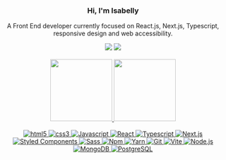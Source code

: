 <div align="center">

  ### Hi, I'm Isabelly
  <p>A Front End developer currently focused on React.js, Next.js, Typescript, responsive design and web accessibility.</p>
  
</div>
<div align="center">
  <a href = "mailto:isabellymr7@gmail.com"><img src="https://img.shields.io/badge/-Gmail-D14836?style=for-the-badge&logo=gmail&logoColor=white"></a>
  <a href="https://www.linkedin.com/in/isabelly-monteiro-963317176/"><img src="https://img.shields.io/badge/-LinkedIn-%230077B5?style=for-the-badge&logo=linkedin&logoColor=white"></a>
</div>
<br/>
<div align="center">
  <a href="https://github.com/isabellymonteiro">
  <img height="140em" src="https://github-readme-stats.vercel.app/api?username=isabellymonteiro&show_icons=true&theme=github_dark&include_all_commits=true&count_private=true"/>
  <img height="140em" src="https://github-readme-stats.vercel.app/api/top-langs/?username=isabellymonteiro&layout=compact&langs_count=7&theme=github_dark"/>
</div>
<br/>
<div style="display: inline_block" align="center">
  <img alt="html5" src="https://img.shields.io/badge/-HTML5-000000?style=flat-square&logo=html5" />
  <img alt="css3" src="https://img.shields.io/badge/CSS3-000000?style=flat-square&logo=css3&logoColor=254bdd" />
  <img alt="Javascript" src="https://img.shields.io/badge/Javascript-000000?style=flat-square&logo=javascript" />
  <img alt="React" src="https://img.shields.io/badge/-React-000000?style=flat-square&logo=react" />
  <img alt="Typescript" src="https://img.shields.io/badge/Typescript-000000?style=flat-square&logo=typescript" />
  <img alt="Next.js" src="https://img.shields.io/badge/-Next.js-000000?style=flat-square&logo=next.js" />
  <img alt="Styled Components" src="https://img.shields.io/badge/-Styled_Components-000000?style=flat-square&logo=styled-components" />
  <img alt="Sass" src="https://img.shields.io/badge/-Sass-000000?style=flat-square&logo=sass" />
  <img alt="Npm" src="https://img.shields.io/badge/-Npm-000000?style=flat-square&logo=npm" />
  <img alt="Yarn" src="https://img.shields.io/badge/-Yarn-000000?style=flat-square&logo=yarn" />
  <img alt="Git" src="https://img.shields.io/badge/-Git-000000?style=flat-square&logo=git" />
  <img alt="Vite" src="https://img.shields.io/badge/-Vite-000000?style=flat-square&logo=vite" />
  <img alt="Node.js" src="https://img.shields.io/badge/-Node.js-000000?style=flat-square&logo=Node.js" />
  <img alt="MongoDB" src="https://img.shields.io/badge/-MongoDB-000000?style=flat-square&logo=MongoDB" />
  <img alt="PostgreSQL" src="https://img.shields.io/badge/-PostgreSQL-000000?style=flat-square&logo=PostgreSQL" />
</div>
